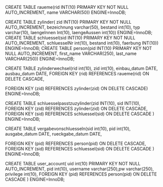 
CREATE TABLE raueme(rid INT(10) PRIMARY KEY NOT NULL AUTO_INCREMENT, name VARCHAR(50)) ENGINE=InnoDB;

CREATE TABLE zylinder(
    zid INT(10) PRIMARY KEY NOT NULL AUTO_INCREMENT, bezeichnung varchar(50), bestand int(10), typ varchar(10), laengeInnen Int(10), laengeAussen int(10)) ENGINE=InnoDB;
CREATE TABLE schluessel(sid INT(10) PRIMARY KEY NOT NULL AUTO_INCREMENT, schluesselNr int(10), bestand int(10), faerbung INT(10)) ENGINE=InnoDB;
CREATE TABLE person(pid INT(10) PRIMARY KEY NOT NULL AUTO_INCREMENT, first_name VARCHAR(250), last_name VARCHAR(250)) ENGINE=InnoDB;

CREATE TABLE zylinderwechsel(rid int(10), zid int(10), einbau_datum DATE, ausbau_datum DATE,
FOREIGN KEY (rid)
REFERENCES raueme(rid)
ON DELETE CASCADE,

FOREIGN KEY (zid)
REFERENCES zylinder(zid)
ON DELETE CASCADE) ENGINE=InnoDB;

CREATE TABLE schluesselpasstzuzylinder(zid INT(10), sid INT(10),
FOREIGN KEY (zid)
REFERENCES zylinder(zid)
ON DELETE CASCADE,
FOREIGN KEY (sid)
REFERENCES schluessel(sid)
ON DELETE CASCADE
) ENGINE=InnoDB;

CREATE TABLE vergabevonschluesseln(sid int(10), pid int(10), ausgabe_datum DATE, rueckgabe_datum DATE,

FOREIGN KEY (pid)
REFERENCES person(pid)
ON DELETE CASCADE,
FOREIGN KEY (sid)
REFERENCES schluessel(sid)
ON DELETE CASCADE
) ENGINE=InnoDB;

CREATE TABLE user_account(
    uid int(10) PRIMARY KEY NOT NULL AUTO_INCREMENT, pid int(10), username varchar(250),pw varchar(250), privilege int(10),
    FOREIGN KEY (pid)
    REFERENCES person(pid)
    ON DELETE CASCADE
) ENGINE=InnoDB;


